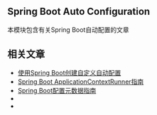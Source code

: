 ## Spring Boot Auto Configuration

本模块包含有关Spring Boot自动配置的文章

## 相关文章

+ [使用Spring Boot创建自定义自动配置](docs/使用SpringBoot创建自定义自动配置.md)
+ [Spring Boot ApplicationContextRunner指南](docs/SpringBoot-ApplicationContextRunner指南.md)
+ [Spring Boot配置元数据指南](docs/SpringBoot配置元数据指南.md)
+ []()
+ []()